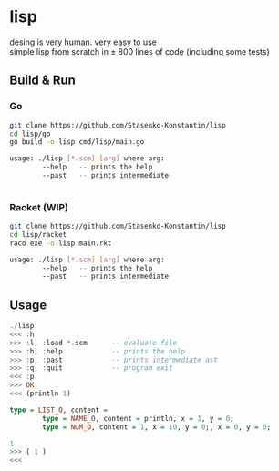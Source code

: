 # lisp
desing is very human. very easy to use  
simple lisp from scratch in ± 800 lines of code (including some tests)

## Build & Run
### Go

```bash
git clone https://github.com/Stasenko-Konstantin/lisp
cd lisp/go
go build -o lisp cmd/lisp/main.go

usage: ./lisp [*.scm] [arg] where arg:
        --help   -- prints the help
        --past   -- prints intermediate 
        
```

### Racket (WIP)

```bash
git clone https://github.com/Stasenko-Konstantin/lisp
cd lisp/racket
raco exe -o lisp main.rkt

usage: ./lisp [*.scm] [arg] where arg:
        --help   -- prints the help
        --past   -- prints intermediate 
```

## Usage

```haskell
./lisp
<<< :h
>>> :l, :load *.scm      -- evaluate file
>>> :h, :help            -- prints the help
>>> :p, :past            -- prints intermediate ast
>>> :q, :quit            -- program exit
<<< :p
>>> OK
<<< (println 1)

type = LIST_O, content = 
        type = NAME_O, content = println, x = 1, y = 0;
        type = NUM_O, content = 1, x = 10, y = 0;, x = 0, y = 0;

1 
>>> ( 1 )
<<< 

```

